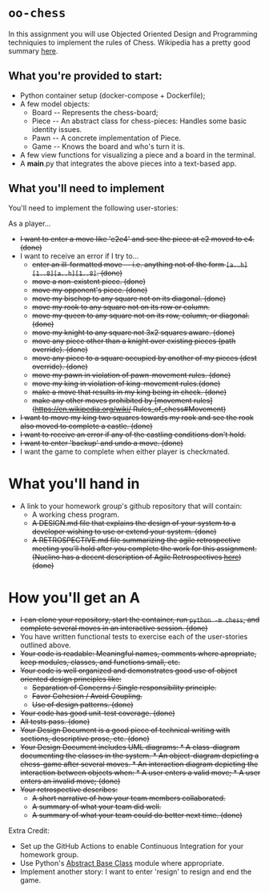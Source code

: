 # `oo-chess`
In this assignment you will use Objected Oriented Design and Programming techniquies to implement the rules of Chess. Wikipedia 
has a pretty good summary [here](https://en.wikipedia.org/wiki/Rules_of_chess).

## What you're provided to start:
* Python container setup (docker-compose + Dockerfile);
* A few model objects:
    * Board -- Represents the chess-board;
    * Piece -- An abstract class for chess-pieces: Handles some basic identity issues.
    * Pawn -- A concrete implementation of Piece.
    * Game -- Knows the board and who's turn it is.
* A few view functions for visualizing a piece and a board in the terminal.
* A __main__.py that integrates the above pieces into a text-based app.

## What you'll need to implement
You'll need to implement the following user-stories:

As a player...
* <strike> I want to enter a move like 'e2e4' and see the piece at e2 moved to e4. (done) </strike>
* I want to receive an error if I try to... 
    *  <strike> enter an ill-formatted move -- i.e. anything not of the form `[a..h][1..8][a..h][1..8]`.
    (done)  </strike>
    * <strike> move a non-existent piece. (done) </strike>
    * <strike> move my opponent's piece. (done) </strike>
    * <strike> move my bischop to any square not on its diagonal. (done) </strike>
    * <strike> move my rook to any square not on its row or column. </strike>
    * <strike> move my queen to any square not on its row, column, or diagonal. (done) </strike>
    * <strike> move my knight to any square not 3x2 squares aware. (done) </strike>
    * <strike> move any piece other than a knight over existing pieces (path override). (done) </strike>
    * <strike> move any piece to a square occupied by another of my pieces (dest override). (done) </strike>
    * <strike> move my pawn in violation of pawn-movement rules. (done) </strike>
    * <strike> move my king in violation of king-movement rules.(done) </strike>
    * <strike> make a move that results in my king being in check. (done) </strike>
    * <strike> make any other moves prohibited by [movement rules](https://en.wikipedia.org/wiki/ Rules_of_chess#Movement) </strike>
* <strike> I want to move my king two squares towards my rook and see the rook 
also moved to complete a castle. (done)</strike>
* <strike>I want to receive an error if any of the castling conditions don't hold. </strike>
* <strike>I want to enter 'backup' and undo a move. (done) </strike>
* I want the game to complete when either player is checkmated.


# What you'll hand in
* A link to your homework group's github repository that will contain:
   * A working chess program.
   * <strike>A DESIGN.md file that explains the design of your system to a developer wishing to use or extend your system. (done) </strike>
   * <strike> A RETROSPECTIVE.md file summarizing the agile retrospective meeting you'll hold after you complete the work for this assignment. (Nuclino has a decent description of Agile Retrospectives [here](https://www.nuclino.com/articles/sprint-retrospective-meeting)) (done) </strike>

# How you'll get an A
* <strike> I can clone your repository, start the container, run `python -m chess`, and complete several moves in an interactive session. (done)</strike>
* You have written functional tests to exercise each of the user-stories outlined above.
* <strike> Your code is readable: Meaningful names, comments where apropriate, keep modules, classes, and functions small, etc.
* Your code is well organized and demonstrates good use of object oriented design principles like:
    * Separation of Concerns / Single responsibility principle.
    * Favor Cohesion / Avoid Coupling.
    * Use of design patterns. (done) </strike>
* <strike> Your code has good unit-test coverage. (done) </strike>
* <strike> All tests pass. (done) </strike>
* <strike>Your Design Document is a good piece of technical writing with sections, 
descriptive prose, etc. (done) </strike>
* <strike>Your Design Document includes UML diagrams:
      * A class-diagram documenting the classes in the system.
      * An object-diagram depicting a chess-game after several moves.
      * An interaction diagram depicting the interaction between objects when:
         *  A user enters a valid move;
         *  A user enters an invalid move; (done) </strike>
* <strike> Your retrospective describes: 
   *  A short narrative of how your team members collaborated.
   *  A summary of what your team did well.
   *  A summary of what your team could do better next time. (done) </strike>

Extra Credit:
* Set up the GitHub Actions to enable Continuous Integration for your homework group.
* Use Python's [Abstract Base Class](https://docs.python.org/3/library/abc.html) module where appropriate.
* Implement another story: I want to enter 'resign' to resign and end the game.

